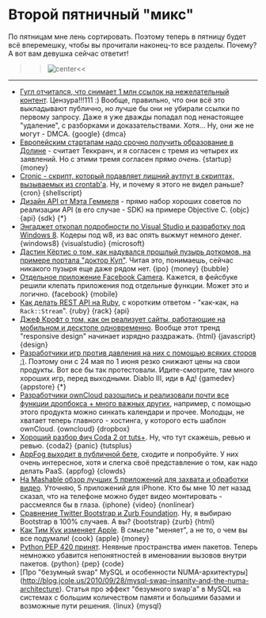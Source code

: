 # Второй пятничный "микс"
По пятницам мне лень сортировать. Поэтому теперь в пятницу будет всё вперемешку, чтобы вы прочитали наконец-то все разделы. Почему? А вот вам девушка сейчас ответит!

>>![center](http://marinamicheli.files.wordpress.com/2011/01/geek-test.jpg)<<

-----

* [Гугл отчитался, что снимает 1 млн ссылок на нежелательный контент](http://www.wired.com/threatlevel/2012/05/google-infringing-link-removal/). Цензура!!!111 :) Вообще, правильно, что они всё это выкладывают публично, но лучше бы они не убирали ссылки по первому запросу. Даже я уже дважды попадал под ненастоящее "удаление", с разборками и доказательствами. Хотя... Ну, они же не могут - DMCA. {google} {dmca}
* [Европейским стартапам надо срочно получить образование в Долине](http://techcrunch.com/2012/05/24/european-startups-need-to-get-a-valley-education-and-fast/) - считает Теккранч, и я согласен с тремя из четырех их заявлений. Но с этими тремя согласен прямо *очень*. {startup} {money}
* [Cronic - скрипт, который подавляет лишний аутпут в скриптах, вызываемых из crontab'а](http://habilis.net/cronic/). Ну, и почему я этого не видел раньше? {cron} {shellscript}
* [Дизайн API от Мэта Геммеля](http://mattgemmell.com/2012/05/24/api-design/) - прямо набор хороших советов по реализации API (в его случае - SDK) на примере Objective C. {objc} {api} {sdk} {*}
* [Энгаджет откопал подробности по Visual Studio и разработку под Windows 8](http://www.engadget.com/2012/05/24/microsoft-pulling-free-development-tools-for-windows-8-desktop-apps/). Кодеры под w8, из вас опять выжмут немного денег. {windows8} {visualstudio} {microsoft}
* [Дастин Кёртис о том, как надувался прошлый пузырь доткомов, на примере портала "доктор Куп"](http://dcurt.is/the-bubble). Читая это, понимаешь, сейчас никакого пузыря еще даже рядом нет. {ipo} {money} {bubble}
* [Отдельное приложение Facebook Camera](http://www.huffingtonpost.com/2012/05/24/facebook-launches-iphone-_0_n_1543188.html). Кажется, в фейсбуке решили клепать приложения под отдельные функции. Может это и логично. {facebook} {mobile}
* [Как делать REST API на Ruby](http://intridea.com/blog/2012/5/24/building-streaming-rest-apis-with-ruby), с коротким ответом - "как-как, на `Rack::Stream`". {ruby} {rack} {api}
* [Джеф Крофт о том, как он реализует сайты, работающие на мобильном и десктопе одновременно](http://jeffcroft.com/blog/2012/mar/02/implementing-responsive-design/). Вообще этот тренд "responsive design" начинает изрядно раздражать. {html} {javascript} {design}
* [Разработчики игр против давления на них с помощью всяких сторов :)](http://www.becausewemay.com/). Поэтому они с 24 мая по 1 июня резко снижают цены на свои продукты. Вот все бы так протестовали. Идите-смотрите, там много хороших игр, перед выходными. Diablo III, иди в Ад! {gamedev} {appstore} {*}
* [Разработчики ownCloud разошлись и реализовали почти все функции дропбокса + много важных других](http://www.readwriteweb.com/cloud/2012/05/owncloud-growing-into-its-own-with-versioning-apis-and-collaboration.php), например, с помощью этого продукта можно синкать календари и прочее. Молодцы, не хватает теперь главного - хостинга, у которого есть шаблон ownCloud. {owncloud} {dropbox}
* [Хороший разбор фич Coda 2 от tuts+](http://net.tutsplus.com/articles/reviews/coda-2-review/). Ну, что тут скажешь, ревью и ревью. {coda2} {panic} {tutsplus}
* [AppFog выходит в публичной бете](http://blog.appfog.com/appfog-goes-public-beta/), сходите и попробуйте. У них очень интересное, хотя и слегка своё представление о том, как надо делать PaaS. {appfog} {clowds}
* [На Mashable обзор лучших 5 приложений для захвата и обработки видео](http://mashable.com/2012/05/24/ios-video-apps/). Уточняю, 5 приложений для iPhone. Кто бы мне 10 лет назад сказал, что на телефоне можно будет видео монтировать - рассмеялся бы в глаза. {iphone} {video} {nonlinear}
* [Сравнение Twitter Bootstrap и Zurb Foundation](http://designshack.net/articles/css/framework-fight-zurb-foundation-vs-twitter-bootstrap/). Ну, я выбираю Bootstrap в 100% случаев. А вы? {bootstrap} {zurb} {html}
* [Как Тим Кук изменяет Apple](http://tech.fortune.cnn.com/2012/05/24/apple-tim-cook-ceo/). В смысле "меняет", а не то, о чем вы все подумали! {cook} {apple} {money}
* [Python PEP 420 принят](http://www.python.org/dev/peps/pep-0420/). Неявные пространства имен пакетов. Теперь немножко убавится непонятностей в именовании вызовов внутри пакетов. {python} {pep} {code}
* [Про "безумный swap" MySQL и особенности NUMA-архитектуры] (http://blog.jcole.us/2010/09/28/mysql-swap-insanity-and-the-numa-architecture). Статья про эффект "безумного swap'а" в MySQL на системах с большим количеством памяти и большими базами и возможные пути решения. {linux} {mysql}
